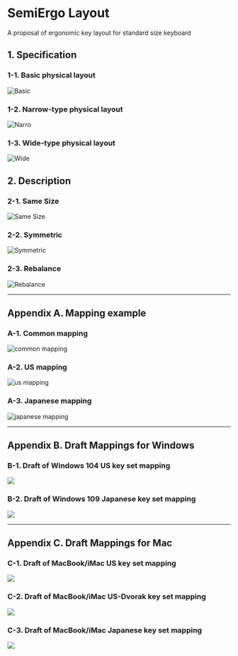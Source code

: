 # SemiErgo Layout
A proposal of ergonomic key layout for standard size keyboard

## 1. Specification
### 1-1. Basic physical layout
![Basic](Specification/SemiErgo_basic_physical_layout.png "Basic physical layout")
### 1-2. Narrow-type physical layout
![Narro](Specification/SemiErgo_narrow-type_physical_layout.png "Narrow-type physical layout")
### 1-3. Wide-type physical layout
![Wide](Specification/SemiErgo_wide-type_physical_layout.png "Wide-type physical layout")

## 2. Description
### 2-1. Same Size
![Same Size](Description/SemiErgo-size.png)
### 2-2. Symmetric
![Symmetric](Description/SemiErgo-symmetric.png)
### 2-3. Rebalance
![Rebalance](Description/SemiErgo-rebalance.png)

*****
## Appendix A. Mapping example
### A-1. Common mapping
![common mapping](example_mapping/SemiErgo_example_common.png)
### A-2. US mapping
![us mapping](example_mapping/SemiErgo_example_us.png)
### A-3. Japanese mapping
![japanese mapping](example_mapping/SemiErgo_example_japanese.png)

*****
## Appendix B. Draft Mappings for Windows
### B-1. Draft of Windows 104 US key set mapping
![](draft_for_real_systems/windows/SemiErgo_draft_window_us.png)
### B-2. Draft of Windows 109 Japanese key set mapping
![](draft_for_real_systems/windows/SemiErgo_draft_window_japanese.png)

*****
## Appendix C. Draft Mappings for Mac
### C-1. Draft of MacBook/iMac US key set mapping
![](draft_for_real_systems/mac/SemiErgo_draft_mac_us.png)
### C-2. Draft of MacBook/iMac US-Dvorak key set mapping
![](draft_for_real_systems/mac/SemiErgo_draft_mac_us_dvorak.png)
### C-3. Draft of MacBook/iMac Japanese key set mapping
![](draft_for_real_systems/mac/SemiErgo_draft_mac_japanese.png)
